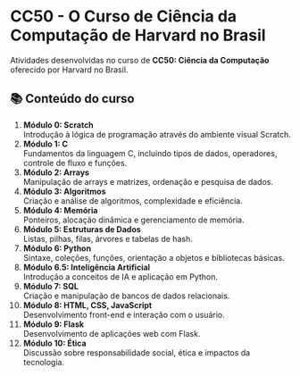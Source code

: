 # CC50 - O Curso de Ciência da Computação de Harvard no Brasil
Atividades desenvolvidas no curso de **CC50: Ciência da Computação** oferecido por Harvard no Brasil.

## 📚 Conteúdo do curso
1. **Módulo 0: Scratch**  
   Introdução à lógica de programação através do ambiente visual Scratch.
2. **Módulo 1: C**  
   Fundamentos da linguagem C, incluindo tipos de dados, operadores, controle de fluxo e funções.
3. **Módulo 2: Arrays**  
   Manipulação de arrays e matrizes, ordenação e pesquisa de dados.
4. **Módulo 3: Algoritmos**  
   Criação e análise de algoritmos, complexidade e eficiência.
5. **Módulo 4: Memória**  
   Ponteiros, alocação dinâmica e gerenciamento de memória.
6. **Módulo 5: Estruturas de Dados**  
   Listas, pilhas, filas, árvores e tabelas de hash.
7. **Módulo 6: Python**  
   Sintaxe, coleções, funções, orientação a objetos e bibliotecas básicas.
8. **Módulo 6.5: Inteligência Artificial**  
   Introdução a conceitos de IA e aplicação em Python.
9. **Módulo 7: SQL**  
   Criação e manipulação de bancos de dados relacionais.
10. **Módulo 8: HTML, CSS, JavaScript**  
    Desenvolvimento front-end e interação com o usuário.
11. **Módulo 9: Flask**  
    Desenvolvimento de aplicações web com Flask.
12. **Módulo 10: Ética**  
    Discussão sobre responsabilidade social, ética e impactos da tecnologia.
